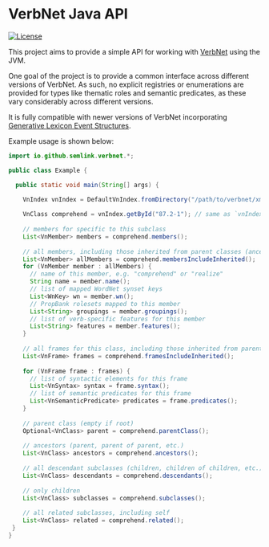 # VerbNet Java API
[![License](https://img.shields.io/badge/License-Apache%202.0-blue.svg)](https://opensource.org/licenses/Apache-2.0)

This project aims to provide a simple API for working with [VerbNet](https://verbs.colorado.edu/verbnet/) using the JVM.

One goal of the project is to provide a common interface across different versions of VerbNet.
As such, no explicit registries or enumerations are provided for types like thematic roles and semantic predicates, as these vary considerably across different versions.

It is fully compatible with newer versions of VerbNet incorporating [Generative Lexicon Event Structures](http://www.lrec-conf.org/proceedings/lrec2018/pdf/1056.pdf).

Example usage is shown below:
```java
import io.github.semlink.verbnet.*;

public class Example {

  public static void main(String[] args) {

    VnIndex vnIndex = DefaultVnIndex.fromDirectory("/path/to/verbnet/xmls/");
  
    VnClass comprehend = vnIndex.getById("87.2-1"); // same as `vnIndex.getById("comprehend-87.2-1")`
  
    // members for specific to this subclass
    List<VnMember> members = comprehend.members();
  
    // all members, including those inherited from parent classes (ancestors)
    List<VnMember> allMembers = comprehend.membersIncludeInherited();
    for (VnMember member : allMembers) {
      // name of this member, e.g. "comprehend" or "realize"
      String name = member.name();
      // list of mapped WordNet synset keys
      List<WnKey> wn = member.wn();
      // PropBank rolesets mapped to this member
      List<String> groupings = member.groupings();
      // list of verb-specific features for this member
      List<String> features = member.features();
    }
  
    // all frames for this class, including those inherited from parent classes
    List<VnFrame> frames = comprehend.framesIncludeInherited();
  
    for (VnFrame frame : frames) {
      // list of syntactic elements for this frame
      List<VnSyntax> syntax = frame.syntax();
      // list of semantic predicates for this frame
      List<VnSemanticPredicate> predicates = frame.predicates();
    }
  
    // parent class (empty if root)
    Optional<VnClass> parent = comprehend.parentClass();
  
    // ancestors (parent, parent of parent, etc.)
    List<VnClass> ancestors = comprehend.ancestors();
  
    // all descendant subclasses (children, children of children, etc.)
    List<VnClass> descendants = comprehend.descendants();
  
    // only children
    List<VnClass> subclasses = comprehend.subclasses();
  
    // all related subclasses, including self
    List<VnClass> related = comprehend.related();
 }
}

```